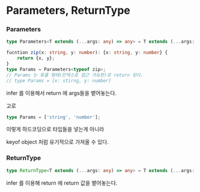 # Parameters, ReturnType

### Parameters&#x20;

```typescript
type Parameters<T extends (...args: any) => any> = T extends (...args: infer P) => any ? P : never;
```

```typescript
fucntion zip(x: string, y: number): {x: string, y: number} {
    return {x, y};
}
type Params = Parameters<typeof zip>;
// Params 는 튜플 형태(인덱스로 접근 가능한)로 return 된다.
// type Params = [x: stirng, y: number]
```

infer 를 이용해서 return 에 args들을 뱉어놓는다.

고로

```typescript
type Params = ['string', 'number'];
```

이렇게 하드코딩으로 타입들을 넣는게 아니라

keyof object 처럼 유기적으로 가져올 수 있다.



### ReturnType

```typescript
type ReturnType<T extends (...args: any) => any> = T extends (...args: any) => infer R ? R : any;
```

infer 를 이용해 return 에 return 값을 뱉어놓는다.



